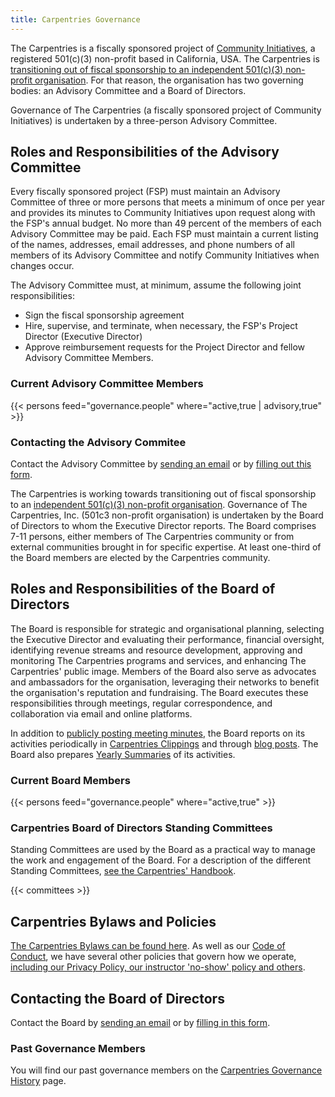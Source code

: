 ```yaml
---
title: Carpentries Governance
---
```


The Carpentries is a fiscally sponsored project of [Community Initiatives](https://communityinitiatives.org/), a registered 501(c)(3) non-profit based in California, USA. The Carpentries is [transitioning out of fiscal sponsorship to an independent 501(c)(3) non-profit organisation](https://carpentries.org/files/pdf/Fiscal_Sponsorship_Transition_FAQ.pdf). For that reason, the organisation has two governing bodies: an Advisory Committee and a Board of Directors.

Governance of The Carpentries (a fiscally sponsored project of Community Initiatives) is undertaken by a three-person Advisory Committee.

## Roles and Responsibilities of the Advisory Committee

Every fiscally sponsored project (FSP) must maintain an Advisory Committee of three or more persons that meets a minimum of once per year and provides its minutes to Community Initiatives upon request along with the FSP's annual budget. No more than 49 percent of the members of each Advisory Committee may be paid. Each FSP must maintain a current listing of the names, addresses, email addresses, and phone numbers of all members of its Advisory Committee and notify Community Initiatives when changes occur.

The Advisory Committee must, at minimum, assume the following joint responsibilities:

*   Sign the fiscal sponsorship agreement
*   Hire, supervise, and terminate, when necessary, the FSP's Project Director (Executive Director)
*   Approve reimbursement requests for the Project Director and fellow Advisory Committee Members.

### Current Advisory Committee Members

{{< persons feed="governance.people" where="active,true | advisory,true" >}}

### Contacting the Advisory Commitee

Contact the Advisory Committee by [sending an email](mailto:advisory-committee@carpentries.org) or by [filling out this form](https://forms.gle/pLyUYUZhNBwaS3mb7).

The Carpentries is working towards transitioning out of fiscal sponsorship to an [independent 501(c)(3) non-profit organisation](https://carpentries.org/files/pdf/Fiscal_Sponsorship_Transition_FAQ.pdf). Governance of The Carpentries, Inc. (501c3 non-profit organisation) is undertaken by the Board of Directors to whom the Executive Director reports. The Board comprises 7-11 persons, either members of The Carpentries community or from external communities brought in for specific expertise. At least one-third of the Board members are elected by the Carpentries community.

## Roles and Responsibilities of the Board of Directors

The Board is responsible for strategic and organisational planning, selecting the Executive Director and evaluating their performance, financial oversight, identifying revenue streams and resource development, approving and monitoring The Carpentries programs and services, and enhancing The Carpentries' public image. Members of the Board also serve as advocates and ambassadors for the organisation, leveraging their networks to benefit the organisation's reputation and fundraising. The Board executes these responsibilities through meetings, regular correspondence, and collaboration via email and online platforms.

In addition to [publicly posting meeting minutes](https://github.com/carpentries/governance/tree/main/minutes), the Board reports on its activities periodically in [Carpentries Clippings](https://carpentries.org/newsletter/) and through [blog posts](https://carpentries.org/posts-by-tags/#blog-tag-governance). The Board also prepares [Yearly Summaries](https://github.com/carpentries/governance/tree/main/year-in-review) of its activities.

### Current Board Members

{{< persons feed="governance.people" where="active,true" >}}

### Carpentries Board of Directors Standing Committees

Standing Committees are used by the Board as a practical way to manage the work and engagement of the Board. For a description of the different Standing Committees, [see the Carpentries' Handbook](https://docs.carpentries.org/topic_folders/governance/board.html#board-of-directors-standing-committees).

{{< committees >}}

## Carpentries Bylaws and Policies

[The Carpentries Bylaws can be found here](/files/exec_council/carpentries_inc_bylaws.pdf). As well as our [Code of Conduct](https://docs.carpentries.org/topic_folders/policies/index_coc.html), we have several other policies that govern how we operate, [including our Privacy Policy, our instructor 'no-show' policy and others](https://docs.carpentries.org/topic_folders/policies/index.html).

## Contacting the Board of Directors

Contact the Board by [sending an email](board@carpentries.org) or by [filling in this form](https://docs.google.com/document/d/1xXVQIfUz0hV6I2VKUawXro2n7ioN5tBFbW0FBTZ8FiU/edit).

### Past Governance Members

You will find our past governance members on the [Carpentries Governance History](/governance-history/) page.
